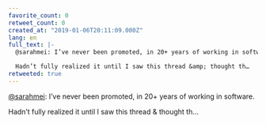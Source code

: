```yaml
---
favorite_count: 0
retweet_count: 0
created_at: "2019-01-06T20:11:09.000Z"
lang: en
full_text: |-
  @sarahmei: I’ve never been promoted, in 20+ years of working in software.

  Hadn’t fully realized it until I saw this thread &amp; thought th…
retweeted: true
---
```


[@sarahmei](https://twitter.com/sarahmei): I’ve never been promoted, in 20+
years of working in software.

Hadn’t fully realized it until I saw this thread &amp; thought th…
